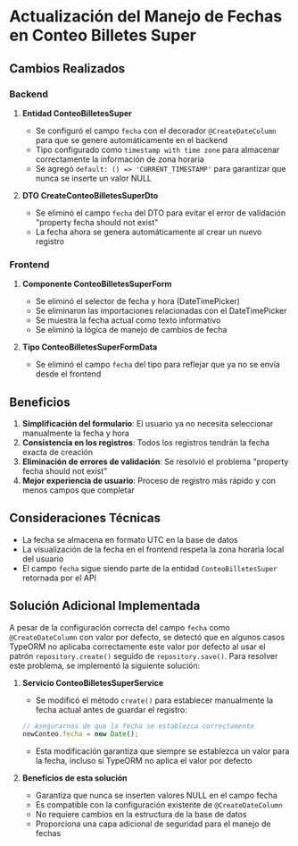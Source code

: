 # Actualización del Manejo de Fechas en Conteo Billetes Super

## Cambios Realizados

### Backend

1. **Entidad ConteoBilletesSuper**
   - Se configuró el campo `fecha` con el decorador `@CreateDateColumn` para que se genere automáticamente en el backend
   - Tipo configurado como `timestamp with time zone` para almacenar correctamente la información de zona horaria
   - Se agregó `default: () => 'CURRENT_TIMESTAMP'` para garantizar que nunca se inserte un valor NULL

2. **DTO CreateConteoBilletesSuperDto**
   - Se eliminó el campo `fecha` del DTO para evitar el error de validación "property fecha should not exist"
   - La fecha ahora se genera automáticamente al crear un nuevo registro

### Frontend

1. **Componente ConteoBilletesSuperForm**
   - Se eliminó el selector de fecha y hora (DateTimePicker)
   - Se eliminaron las importaciones relacionadas con el DateTimePicker
   - Se muestra la fecha actual como texto informativo
   - Se eliminó la lógica de manejo de cambios de fecha

2. **Tipo ConteoBilletesSuperFormData**
   - Se eliminó el campo `fecha` del tipo para reflejar que ya no se envía desde el frontend

## Beneficios

1. **Simplificación del formulario**: El usuario ya no necesita seleccionar manualmente la fecha y hora
2. **Consistencia en los registros**: Todos los registros tendrán la fecha exacta de creación
3. **Eliminación de errores de validación**: Se resolvió el problema "property fecha should not exist"
4. **Mejor experiencia de usuario**: Proceso de registro más rápido y con menos campos que completar

## Consideraciones Técnicas

- La fecha se almacena en formato UTC en la base de datos
- La visualización de la fecha en el frontend respeta la zona horaria local del usuario
- El campo `fecha` sigue siendo parte de la entidad `ConteoBilletesSuper` retornada por el API

## Solución Adicional Implementada

A pesar de la configuración correcta del campo `fecha` como `@CreateDateColumn` con valor por defecto, se detectó que en algunos casos TypeORM no aplicaba correctamente este valor por defecto al usar el patrón `repository.create()` seguido de `repository.save()`. Para resolver este problema, se implementó la siguiente solución:

1. **Servicio ConteoBilletesSuperService**
   - Se modificó el método `create()` para establecer manualmente la fecha actual antes de guardar el registro:
   ```typescript
   // Asegurarnos de que la fecha se establezca correctamente
   newConteo.fecha = new Date();
   ```
   - Esta modificación garantiza que siempre se establezca un valor para la fecha, incluso si TypeORM no aplica el valor por defecto

2. **Beneficios de esta solución**
   - Garantiza que nunca se inserten valores NULL en el campo fecha
   - Es compatible con la configuración existente de `@CreateDateColumn`
   - No requiere cambios en la estructura de la base de datos
   - Proporciona una capa adicional de seguridad para el manejo de fechas
